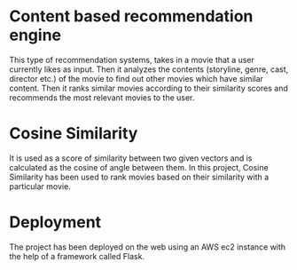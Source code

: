 # Content based recommendation engine
This type of recommendation systems, takes in a movie that a user currently likes as input. Then it analyzes the contents (storyline, genre, cast, director etc.) of the movie to find out other movies which have similar content. Then it ranks similar movies according to their similarity scores and recommends the most relevant movies to the user.

# Cosine Similarity
It is used as a score of similarity between two given vectors and is calculated as the cosine of angle between them. In this project, Cosine Similarity has been used to rank movies based on their similarity with a particular movie. 

# Deployment
The project has been deployed on the web using an AWS ec2 instance with the help of a framework called Flask.
